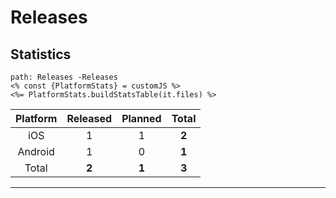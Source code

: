 # Releases

## Statistics

```expander
path: Releases -Releases
<% const {PlatformStats} = customJS %>
<%= PlatformStats.buildStatsTable(it.files) %>
```
| Platform | Released | Planned | Total |
| :---: | :---: | :---: | :---: |
| iOS | 1 | 1 | **2** |
| Android | 1 | 0 | **1** |
| Total | **2** | **1** | **3** |

---